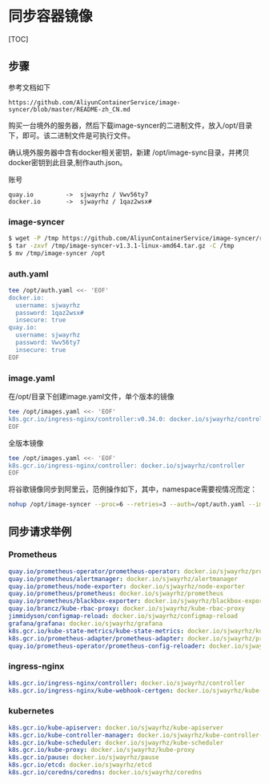 # 同步容器镜像

[TOC]



## 步骤

参考文档如下

```
https://github.com/AliyunContainerService/image-syncer/blob/master/README-zh_CN.md
```

购买一台境外的服务器，然后下载image-syncer的二进制文件，放入/opt/目录下，即可。该二进制文件是可执行文件。

确认境外服务器中含有docker相关密钥，新建 /opt/image-sync目录，并拷贝docker密钥到此目录,制作auth.json。

账号

```
quay.io 		-> 	sjwayrhz / Vwv56ty7
docker.io		->  sjwayrhz / 1qaz2wsx#
```

### image-syncer

```bash
$ wget -P /tmp https://github.com/AliyunContainerService/image-syncer/releases/download/v1.3.1/image-syncer-v1.3.1-linux-amd64.tar.gz
$ tar -zxvf /tmp/image-syncer-v1.3.1-linux-amd64.tar.gz -C /tmp
$ mv /tmp/image-syncer /opt
```

### auth.yaml

```bash
tee /opt/auth.yaml <<- 'EOF'
docker.io:
  username: sjwayrhz
  password: 1qaz2wsx#
  insecure: true
quay.io:
  username: sjwayrhz
  password: Vwv56ty7
  insecure: true
EOF
```

### image.yaml

在/opt/目录下创建image.yaml文件，单个版本的镜像

```bash
tee /opt/images.yaml <<- 'EOF'
k8s.gcr.io/ingress-nginx/controller:v0.34.0: docker.io/sjwayrhz/controller
EOF
```

全版本镜像

```bash
tee /opt/images.yaml <<- 'EOF'
k8s.gcr.io/ingress-nginx/controller: docker.io/sjwayrhz/controller
EOF
```

将谷歌镜像同步到阿里云，范例操作如下，其中，namespace需要视情况而定：

```bash
nohup /opt/image-syncer --proc=6 --retries=3 --auth=/opt/auth.yaml --images=/opt/images.yaml &
```



## 同步请求举例

### Prometheus

```yaml
quay.io/prometheus-operator/prometheus-operator: docker.io/sjwayrhz/prometheus-operator
quay.io/prometheus/alertmanager: docker.io/sjwayrhz/alertmanager
quay.io/prometheus/node-exporter: docker.io/sjwayrhz/node-exporter
quay.io/prometheus/prometheus: docker.io/sjwayrhz/prometheus
quay.io/prometheus/blackbox-exporter: docker.io/sjwayrhz/blackbox-exporter
quay.io/brancz/kube-rbac-proxy: docker.io/sjwayrhz/kube-rbac-proxy
jimmidyson/configmap-reload: docker.io/sjwayrhz/configmap-reload
grafana/grafana: docker.io/sjwayrhz/grafana
k8s.gcr.io/kube-state-metrics/kube-state-metrics: docker.io/sjwayrhz/kube-state-metrics
k8s.gcr.io/prometheus-adapter/prometheus-adapter: docker.io/sjwayrhz/prometheus-adapter
quay.io/prometheus-operator/prometheus-config-reloader: docker.io/sjwayrhz/prometheus-config-reloader
```

### ingress-nginx

```yaml
k8s.gcr.io/ingress-nginx/controller: docker.io/sjwayrhz/controller
k8s.gcr.io/ingress-nginx/kube-webhook-certgen: docker.io/sjwayrhz/kube-webhook-certgen
```

### kubernetes

```yaml
k8s.gcr.io/kube-apiserver: docker.io/sjwayrhz/kube-apiserver
k8s.gcr.io/kube-controller-manager: docker.io/sjwayrhz/kube-controller-manager
k8s.gcr.io/kube-scheduler: docker.io/sjwayrhz/kube-scheduler
k8s.gcr.io/kube-proxy: docker.io/sjwayrhz/kube-proxy
k8s.gcr.io/pause: docker.io/sjwayrhz/pause
k8s.gcr.io/etcd: docker.io/sjwayrhz/etcd
k8s.gcr.io/coredns/coredns: docker.io/sjwayrhz/coredns
```





